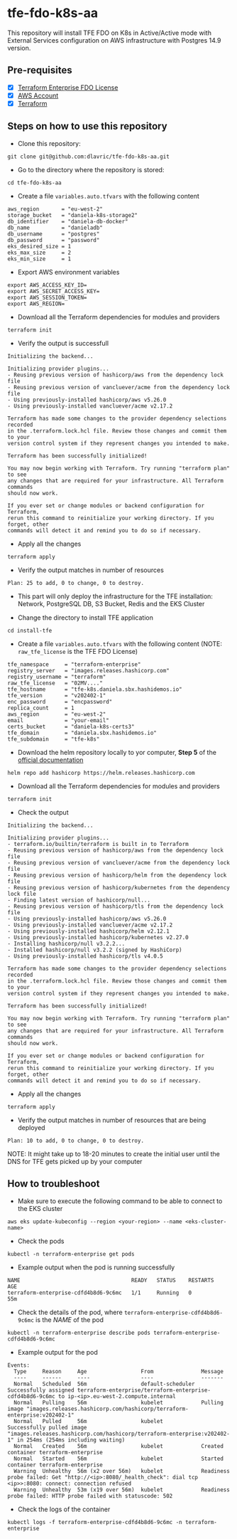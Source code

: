 # tfe-fdo-k8s-aa
This repository will install TFE FDO on K8s in Active/Active mode with External Services configuration on AWS infrastructure with Postgres 14.9 version.


## Pre-requisites

- [X] [Terraform Enterprise FDO License](https://developer.hashicorp.com/terraform/enterprise/flexible-deployments/install/requirements/license)
- [X] [AWS Account](https://aws.amazon.com/free/?gclid=Cj0KCQiAy9msBhD0ARIsANbk0A9djPCZfMAnJJ22goFzJssB-b1RfMDf9XvUYa0NuQ8old01xs4u8wIaAts9EALw_wcB&trk=65c60aef-03ac-4364-958d-38c6ccb6a7f7&sc_channel=ps&ef_id=Cj0KCQiAy9msBhD0ARIsANbk0A9djPCZfMAnJJ22goFzJssB-b1RfMDf9XvUYa0NuQ8old01xs4u8wIaAts9EALw_wcB:G:s&s_kwcid=AL!4422!3!458573551357!e!!g!!aws%20account!10908848282!107577274535&all-free-tier.sort-by=item.additionalFields.SortRank&all-free-tier.sort-order=asc&awsf.Free%20Tier%20Types=*all&awsf.Free%20Tier%20Categories=*all)
- [X] [Terraform](https://www.terraform.io/downloads)

## Steps on how to use this repository

- Clone this repository:
```shell
git clone git@github.com:dlavric/tfe-fdo-k8s-aa.git
```

- Go to the directory where the repository is stored:
```shell
cd tfe-fdo-k8s-aa
```

- Create a file `variables.auto.tfvars` with the following content
```hcl
aws_region       = "eu-west-2" 
storage_bucket   = "daniela-k8s-storage2" 
db_identifier    = "daniela-db-docker" 
db_name          = "danieladb" 
db_username      = "postgres" 
db_password      = "password" 
eks_desired_size = 1 
eks_max_size     = 2 
eks_min_size     = 1 
```

- Export AWS environment variables
```shell
export AWS_ACCESS_KEY_ID=
export AWS_SECRET_ACCESS_KEY=
export AWS_SESSION_TOKEN=
export AWS_REGION= 
```

- Download all the Terraform dependencies for modules and providers
```shell
terraform init
```

- Verify the output is successfull
```shell
Initializing the backend...

Initializing provider plugins...
- Reusing previous version of hashicorp/aws from the dependency lock file
- Reusing previous version of vancluever/acme from the dependency lock file
- Using previously-installed hashicorp/aws v5.26.0
- Using previously-installed vancluever/acme v2.17.2

Terraform has made some changes to the provider dependency selections recorded
in the .terraform.lock.hcl file. Review those changes and commit them to your
version control system if they represent changes you intended to make.

Terraform has been successfully initialized!

You may now begin working with Terraform. Try running "terraform plan" to see
any changes that are required for your infrastructure. All Terraform commands
should now work.

If you ever set or change modules or backend configuration for Terraform,
rerun this command to reinitialize your working directory. If you forget, other
commands will detect it and remind you to do so if necessary.
```

- Apply all the changes
```shell
terraform apply
```

- Verify the output matches in number of resources
```shell
Plan: 25 to add, 0 to change, 0 to destroy.
```

- This part will only deploy the infrastructure for the TFE installation: Network, PostgreSQL DB, S3 Bucket, Redis and the EKS Cluster

- Change the directory to install TFE application
```shell
cd install-tfe
```

- Create a file `variables.auto.tfvars` with the following content (NOTE: `raw_tfe_license` is the TFE FDO License)
```hcl
tfe_namespace     = "terraform-enterprise"
registry_server   = "images.releases.hashicorp.com"
registry_username = "terraform"
raw_tfe_license   = "02MV...."
tfe_hostname      = "tfe-k8s.daniela.sbx.hashidemos.io"
tfe_version       = "v202402-1"
enc_password      = "encpassword"
replica_count     = 1
aws_region        = "eu-west-2"
email             = "your-email"
certs_bucket      = "daniela-k8s-certs3"
tfe_domain        = "daniela.sbx.hashidemos.io"
tfe_subdomain     = "tfe-k8s"
```

- Download the helm repository locally to yor computer, **Step 5** of the [official documentation](https://developer.hashicorp.com/terraform/enterprise/flexible-deployments/install/kubernetes/install#2-pull-image)
```shell
helm repo add hashicorp https://helm.releases.hashicorp.com
```

- Download all the Terraform dependencies for modules and providers
```shell
terraform init
```

- Check the output
```shell
Initializing the backend...

Initializing provider plugins...
- terraform.io/builtin/terraform is built in to Terraform
- Reusing previous version of hashicorp/aws from the dependency lock file
- Reusing previous version of vancluever/acme from the dependency lock file
- Reusing previous version of hashicorp/helm from the dependency lock file
- Reusing previous version of hashicorp/kubernetes from the dependency lock file
- Finding latest version of hashicorp/null...
- Reusing previous version of hashicorp/tls from the dependency lock file
- Using previously-installed hashicorp/aws v5.26.0
- Using previously-installed vancluever/acme v2.17.2
- Using previously-installed hashicorp/helm v2.12.1
- Using previously-installed hashicorp/kubernetes v2.27.0
- Installing hashicorp/null v3.2.2...
- Installed hashicorp/null v3.2.2 (signed by HashiCorp)
- Using previously-installed hashicorp/tls v4.0.5

Terraform has made some changes to the provider dependency selections recorded
in the .terraform.lock.hcl file. Review those changes and commit them to your
version control system if they represent changes you intended to make.

Terraform has been successfully initialized!

You may now begin working with Terraform. Try running "terraform plan" to see
any changes that are required for your infrastructure. All Terraform commands
should now work.

If you ever set or change modules or backend configuration for Terraform,
rerun this command to reinitialize your working directory. If you forget, other
commands will detect it and remind you to do so if necessary.
```

- Apply all the changes
```shell
terraform apply
```

- Verify the output matches in number of resources that are being deployed
```shell
Plan: 10 to add, 0 to change, 0 to destroy.
```

NOTE: It might take up to 18-20 minutes to create the initial user until the DNS for TFE gets picked up by your computer

## How to troubleshoot

- Make sure to execute the following command to be able to connect to the EKS cluster
```shell
aws eks update-kubeconfig --region <your-region> --name <eks-cluster-name>
```

- Check the pods
```shell
kubectl -n terraform-enterprise get pods
```

- Example output when the pod is running successfully
```shell
NAME                                   READY   STATUS    RESTARTS   AGE
terraform-enterprise-cdfd4b8d6-9c6mc   1/1     Running   0          55m
```

- Check the details of the pod, where `terraform-enterprise-cdfd4b8d6-9c6mc` is the *NAME* of the pod
```shell
kubectl -n terraform-enterprise describe pods terraform-enterprise-cdfd4b8d6-9c6mc
```

- Example output for the pod
```shell
Events:
  Type     Reason     Age                 From               Message
  ----     ------     ----                ----               -------
  Normal   Scheduled  56m                 default-scheduler  Successfully assigned terraform-enterprise/terraform-enterprise-cdfd4b8d6-9c6mc to ip-<ip>.eu-west-2.compute.internal
  Normal   Pulling    56m                 kubelet            Pulling image "images.releases.hashicorp.com/hashicorp/terraform-enterprise:v202402-1"
  Normal   Pulled     56m                 kubelet            Successfully pulled image "images.releases.hashicorp.com/hashicorp/terraform-enterprise:v202402-1" in 254ms (254ms including waiting)
  Normal   Created    56m                 kubelet            Created container terraform-enterprise
  Normal   Started    56m                 kubelet            Started container terraform-enterprise
  Warning  Unhealthy  56m (x2 over 56m)   kubelet            Readiness probe failed: Get "http://<ip>:8080/_health_check": dial tcp <ip>>:8080: connect: connection refused
  Warning  Unhealthy  53m (x19 over 56m)  kubelet            Readiness probe failed: HTTP probe failed with statuscode: 502
  ```

  - Check the logs of the container
  ```shell
  kubectl logs -f terraform-enterprise-cdfd4b8d6-9c6mc -n terraform-enterprise
  ```
